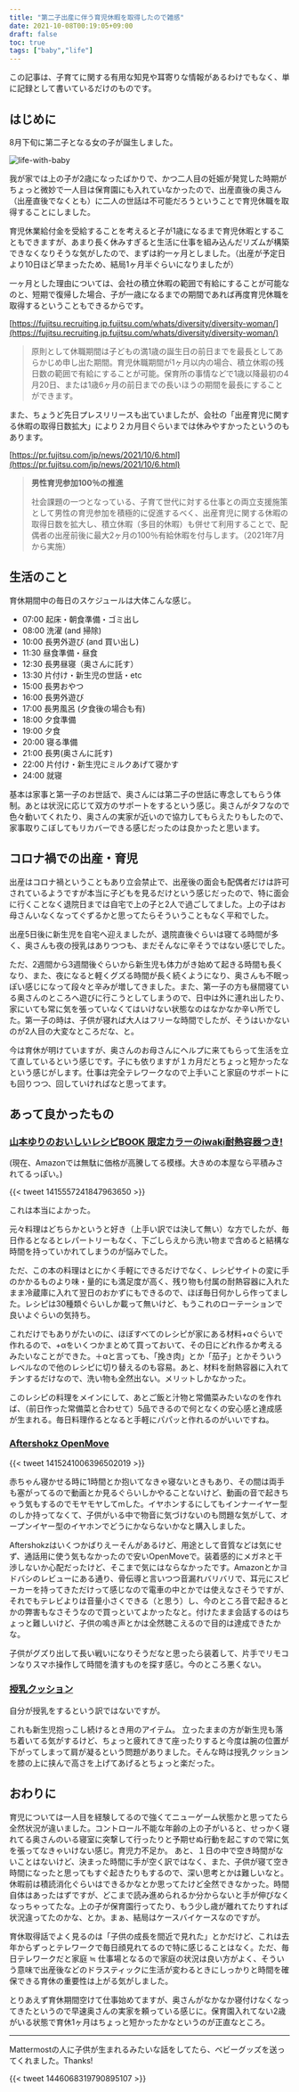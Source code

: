 ```yaml
---
title: "第二子出産に伴う育児休暇を取得したので雑感"
date: 2021-10-08T00:19:05+09:00
draft: false
toc: true
tags: ["baby","life"]
---
```


この記事は、子育てに関する有用な知見や耳寄りな情報があるわけでもなく、単に記録として書いているだけのものです。

## はじめに

8月下旬に第二子となる女の子が誕生しました。

![life-with-baby](http://blog.kaakaa.dev/images/posts/life/life-with-baby.jpg)

我が家では上の子が2歳になったばかりで、かつ二人目の妊娠が発覚した時期がちょっと微妙で一人目は保育園にも入れていなかったので、出産直後の奥さん（出産直後でなくとも）に二人の世話は不可能だろうということで育児休職を取得することにしました。

育児休業給付金を受給することを考えると子が1歳になるまで育児休暇とすることもできますが、あまり長く休みすぎると生活に仕事を組み込んだリズムが構築できなくなりそうな気がしたので、まずは約一ヶ月としました。（出産が予定日より10日ほど早まったため、結局1ヶ月半ぐらいになりましたが）

一ヶ月とした理由については、会社の積立休暇の範囲で有給にすることが可能なのと、短期で復帰した場合、子が一歳になるまでの期間であれば再度育児休職を取得するということもできるからです。

[https://fujitsu.recruiting.jp.fujitsu.com/whats/diversity/diversity-woman/](https://fujitsu.recruiting.jp.fujitsu.com/whats/diversity/diversity-woman/)

> 原則として休職期間は子どもの満1歳の誕生日の前日までを最長としてあらかじめ申し出た期間。育児休職期間が1ヶ月以内の場合、積立休暇の残日数の範囲で有給にすることが可能。保育所の事情などで1歳以降最初の4月20日、または1歳6ヶ月の前日までの長いほうの期間を最長にすることができます。

また、ちょうど先日プレスリリースも出ていましたが、会社の「出産育児に関する休暇の取得日数拡大」により２カ月目ぐらいまでは休みやすかったというのもあります。

[https://pr.fujitsu.com/jp/news/2021/10/6.html](https://pr.fujitsu.com/jp/news/2021/10/6.html)

> **男性育児参加100％の推進**
> 
> 社会課題の一つとなっている、子育て世代に対する仕事との両立支援施策として男性の育児参加を積極的に促進するべく、出産育児に関する休暇の取得日数を拡大し、積立休暇（多目的休暇）も併せて利用することで、配偶者の出産前後に最大2ヶ月の100％有給休暇を付与します。（2021年7月から実施）



## 生活のこと

育休期間中の毎日のスケジュールは大体こんな感じ。

- 07:00 起床・朝食準備・ゴミ出し
- 08:00 洗濯 (and 掃除)
- 10:00 長男外遊び (and 買い出し)
- 11:30 昼食準備・昼食
- 12:30 長男昼寝（奥さんに託す）
- 13:30 片付け・新生児の世話・etc
- 15:00 長男おやつ
- 16:00 長男外遊び
- 17:00 長男風呂 (夕食後の場合も有)
- 18:00 夕食準備
- 19:00 夕食
- 20:00 寝る準備
- 21:00 長男(奥さんに託す)
- 22:00 片付け・新生児にミルクあげて寝かす
- 24:00 就寝

基本は家事と第一子のお世話で、奥さんには第二子の世話に専念してもらう体制。あとは状況に応じて双方のサポートをするという感じ。奥さんがタフなので色々動いてくれたり、奥さんの実家が近いので協力してもらえたりもしたので、家事取りこぼしてもリカバーできる感じだったのは良かったと思います。

## コロナ禍での出産・育児

出産はコロナ禍ということもあり立会禁止で、出産後の面会も配偶者だけは許可されているようですが本当に子どもを見るだけという感じだったので、特に面会に行くことなく退院日までは自宅で上の子と2人で過ごしてました。上の子はお母さんいなくなってぐずるかと思ってたらそういうこともなく平和でした。

出産5日後に新生児を自宅へ迎えましたが、退院直後ぐらいは寝てる時間が多く、奥さんも夜の授乳はありつつも、まだそんなに辛そうではない感じでした。

ただ、2週間から3週間後ぐらいから新生児も体力がき始めて起きる時間も長くなり、また、夜になると軽くグズる時間が長く続くようになり、奥さんも不眠っぽい感じになって段々と辛みが増してきました。また、第一子の方も昼間寝ている奥さんのところへ遊びに行こうとしてしまうので、日中は外に連れ出したり、家にいても常に気を張っていなくてはいけない状態なのはなかなか辛い所でした。第一子の時は、子供が寝れば大人はフリーな時間でしたが、そうはいかないのが2人目の大変なところだな、と。

今は育休が明けていますが、奥さんのお母さんにヘルプに来てもらって生活を立て直しているという感じです。子にも依りますが１カ月だとちょっと短かったなという感じがします。仕事は完全テレワークなので上手いこと家庭のサポートにも回りつつ、回していければなと思ってます。

## あって良かったもの

### [山本ゆりのおいしいレシピBOOK 限定カラーのiwaki耐熱容器つき!](https://amzn.to/3iGugPt)

(現在、Amazonでは無駄に価格が高騰してる模様。大きめの本屋なら平積みされてるっぽい。)

{{< tweet 1415557241847963650 >}}

これは本当によかった。

元々料理はどちらかというと好き（上手い訳では決して無い）な方でしたが、毎日作るとなるとレパートリーもなく、下ごしらえから洗い物まで含めると結構な時間を持っていかれてしまうのが悩みでした。

ただ、この本の料理はとにかく手軽にできるだけでなく、レシピサイトの変に手のかかるものより味・量的にも満足度が高く、残り物も付属の耐熱容器に入れたまま冷蔵庫に入れて翌日のおかずにもできるので、ほぼ毎日何かしら作ってました。レシピは30種類ぐらいしか載って無いけど、もうこれのローテーションで良いよぐらいの気持ち。

これだけでもありがたいのに、ほぼすべてのレシピが家にある材料+αぐらいで作れるので、+αをいくつかまとめて買っておいて、その日にどれ作るか考えるみたいなことができた。＋αと言っても、「挽き肉」とか「茄子」とかそういうレベルなので他のレシピに切り替えるのも容易。あと、材料を耐熱容器に入れてチンするだけなので、洗い物も全然出ない。メリットしかなかった。

このレシピの料理をメインにして、あとご飯と汁物と常備菜みたいなのを作れば、（前日作った常備菜と合わせて）5品できるので何となくの安心感と達成感が生まれる。毎日料理作るとなると手軽にパパッと作れるのがいいですね。

### [Aftershokz OpenMove](https://amzn.to/3mAf33Q)

{{< tweet 1415241006396502019 >}}

赤ちゃん寝かせる時に1時間とか抱いてなきゃ寝ないときもあり、その間は両手も塞がってるので動画とか見るぐらいしかやることないけど、動画の音で起きちゃう気もするのでモヤモヤしてmした。イヤホンするにしてもインナーイヤー型のしか持ってなくて、子供がいる中で物音に気づけないのも問題な気がして、オープンイヤー型のイヤホンでどうにかならないかなと購入しました。

Aftershokzはいくつかばりえーそんがあるけど、用途として音質などは気にせず、通話用に使う気もなかったので安いOpenMoveで。装着感的にメガネと干渉しないか心配だったけど、そこまで気にはならなかったです。Amazonとかヨドバシのレビューにある通り、骨伝導と言いつつ音漏れバリバリで、耳元にスピーカーを持ってきただけって感じなので電車の中とかでは使えなさそうですが、それでもテレビよりは音量小さくできる（と思う）し、今のところ音で起きるとかの弊害もなさそうなので買っといてよかったなと。付けたまま会話するのはちょっと難しいけど、子供の鳴き声とかは全然聴こえるので目的は達成できたかな。

子供がグズり出して長い戦いになりそうだなと思ったら装着して、片手でリモコンなりスマホ操作して時間を潰すものを探す感じ。今のところ悪くない。

### [授乳クッション](https://amzn.to/3iMS0Sb)

自分が授乳をするという訳ではないですが。

これも新生児抱っこし続けるとき用のアイテム。
立ったままの方が新生児も落ち着いてる気がするけど、ちょっと疲れてきて座ったりすると今度は腕の位置が下がってしまって肩が凝るという問題がありました。そんな時は授乳クッションを膝の上に挟んで高さを上げてあげるとちょっと楽だった。

## おわりに

育児については一人目を経験してるので強くてニューゲーム状態かと思ってたら全然状況が違いました。コントロール不能な年齢の上の子がいると、せっかく寝れてる奥さんのいる寝室に突撃して行ったりと予期せぬ行動を起こすので常に気を張ってなきゃいけない感じ。育児力不足か。
あと、１日の中で空き時間がないことはないけど、決まった時間に手が空く訳ではなく、また、子供が寝て空き時間になったと思ってもすぐ起きたりもするので、深い思考とかは難しいなと。休暇前は積読消化ぐらいはできるかなとか思ってたけど全然できなかった。時間自体はあったはずですが、どこまで読み進められるか分からないと手が伸びなくなっちゃってたな。上の子が保育園行ってたり、もう少し歳が離れてたりすれば状況違ってたのかな、とか。まぁ、結局はケースバイケースなのですが。

育休取得話でよく見るのは「子供の成長を間近で見れた」とかだけど、これは去年からずっとテレワークで毎日顔見れてるので特に感じることはなく。ただ、毎日テレワークだと家庭 ≒ 仕事場となるので家庭の状況は良い方がよく、そういう意味で出産後などのドラスティックに生活が変わるときにしっかりと時間を確保できる育休の重要性は上がる気がしました。

とりあえず育休期間空けて仕事始めてますが、奥さんがなかなか寝付けなくなってきたというので早速奥さんの実家を頼っている感じに。保育園入れてない2歳がいる状態で育休1ヶ月はちょっと短かったかなというのが正直なところ。

---

Mattermostの人に子供が生まれるみたいな話をしてたら、ベビーグッズを送ってくれました。Thanks!

{{< tweet 1446068319790895107 >}}